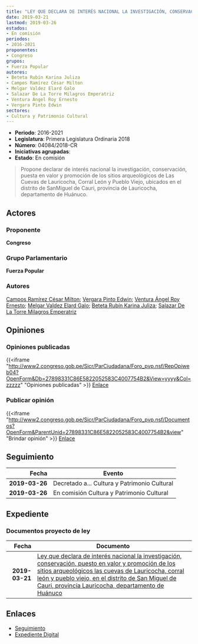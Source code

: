 ```yaml
---
title: "LEY QUE DECLARA DE INTERÉS NACIONAL LA INVESTIGACIÓN, CONSERVACIÓN, PUESTA EN VALOR Y PROMOCIÓN DE LOS SITIOS ARQUEOLÓGICOS LAS CUEVAS DE LAURICOCHA, CORRAL LEÓN Y PUEBLO VIEJO, EN EL DISTRITO DE SAN MIGUEL DE CAURI, PROVINCIA LAURICOCHA, DEPARTAMENTO DE HUÁNUCO"
date: 2019-03-21
lastmod: 2019-03-26
estados:
- En comisión
periodos:
- 2016-2021
proponentes:
- Congreso
grupos:
- Fuerza Popular
autores:
- Beteta Rubín Karina Juliza
- Campos Ramírez César Milton
- Melgar Valdez Elard Galo
- Salazar De La Torre Milagros Emperatriz
- Ventura Ángel Roy Ernesto
- Vergara Pinto Edwin
sectores:
- Cultura y Patrimonio Cultural
---
```

- **Periodo**: 2016-2021
- **Legislatura**: Primera Legislatura Ordinaria 2018
- **Número**: 04084/2018-CR
- **Iniciativas agrupadas**: 
- **Estado**: En comisión

> Propone declarar de interés nacional la investigación, conservación, puesta en valor y promoción de los sitios arqueológicos de Las Cuevas de Lauricocha, Corral León y Pueblo Viejo, ubicados en el distrito de SanMiguel de Cauri, provincia de Lauricocha, departamento de Huánuco.


## Actores

### Proponente

**Congreso**

### Grupo Parlamentario

**Fuerza Popular**

### Autores

[Campos Ramírez César Milton](mailto:mailto:ccampos@congreso.gob.pe); [Vergara Pinto Edwin](mailto:mailto:evergara@congreso.gob.pe); [Ventura Ángel Roy Ernesto](mailto:mailto:rventura@congreso.gob.pe); [Melgar Valdez Elard Galo](mailto:mailto:emelgar@congreso.gob.pe); [Beteta Rubín Karina Juliza](mailto:mailto:kbeteta@congreso.gob.pe); [Salazar De La Torre Milagros Emperatriz](mailto:mailto:msalazard@congreso.gob.pe)

## Opiniones

### Opiniones publicadas

{{<iframe "http://www2.congreso.gob.pe/Sicr/ParCiudadana/Foro_pvp.nsf/RepOpiweb04?OpenForm&Db=27898331C86E5822052583C4007754B2&View=yyyy&Col=zzzzz" "Opiniones publicadas" >}}
[Enlace](http://www2.congreso.gob.pe/Sicr/ParCiudadana/Foro_pvp.nsf/RepOpiweb04?OpenForm&Db=27898331C86E5822052583C4007754B2&View=yyyy&Col=zzzzz)

### Publicar opinión

{{<iframe "http://www2.congreso.gob.pe/Sicr/ParCiudadana/Foro_pvp.nsf/Documentos?OpenForm&ParentUnid=27898331C86E5822052583C4007754B2&view" "Brindar opinión" >}}
[Enlace](http://www2.congreso.gob.pe/Sicr/ParCiudadana/Foro_pvp.nsf/Documentos?OpenForm&ParentUnid=27898331C86E5822052583C4007754B2&view)


## Seguimiento

| Fecha | Evento |
|------:|--------|
| **2019-03-26** | Decretado a... Cultura y Patrimonio Cultural |
| **2019-03-26** | En comisión Cultura y Patrimonio Cultural |

## Expediente

### Documentos proyecto de ley

| Fecha | Documento |
|------:|-----------|
| **2019-03-21** | [Ley que declara de interés nacional la investigación, conservación, puesto en valor y promoción de los sitios arqueológicos las cuevas de Lauricocha, corral león y pueblo viejo, en el distrito de San Miguel de Cauri, provincia Lauricocha, departamento de Huánuco](http://www.leyes.congreso.gob.pe/Documentos/2016_2021/Proyectos_de_Ley_y_de_Resoluciones_Legislativas/PL0408420190321.pdf) |

## Enlaces

- [Seguimiento](http://www2.congreso.gob.pe/Sicr/TraDocEstProc/CLProLey2016.nsf/f7fff46988ca05b1052578e100829cc7/315f192f04c67e0e052583c4007c47c6?OpenDocument)
- [Expediente Digital](http://www2.congreso.gob.pe/Sicr/TraDocEstProc/Expvirt_2011.nsf/visbusqptramdoc1621/04084?opendocument)

